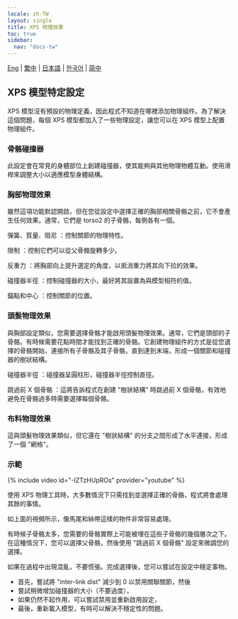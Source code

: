 ```yaml
---
locale: zh-TW
layout: single
title: XPS 物理效果
toc: true
sidebar:
  nav: "docs-tw"
---
```

[Eng](/dancexr/features/xps_physics) | [繁中](/tw/dancexr/features/xps_physics) | [日本語](/jp/dancexr/features/xps_physics) | [한국어](/kr/dancexr/features/xps_physics) | [简中](/zh/dancexr/features/xps_physics)


## XPS 模型特定設定
XPS 模型沒有預設的物理定義，因此程式不知道在哪裡添加物理組件。為了解決這個問題，每個 XPS 模型都加入了一些物理設定，讓您可以在 XPS 模型上配置物理組件。

### 骨骼碰撞器
此設定會在常見的身體部位上創建碰撞器，使其能夠與其他物理物體互動。使用滑桿來調整大小以適應模型身體結構。

### 胸部物理效果
雖然這項功能默認開啟，但在您從設定中選擇正確的胸部相關骨骼之前，它不會產生任何效果。通常，它們是 torso2 的子骨骼，每側各有一個。

彈簧、質量、阻尼
：控制關節的物理特性。

限制
：控制它們可以從父骨骼旋轉多少。

反重力
：將胸部向上提升選定的角度，以抵消重力將其向下拉的效果。

碰撞器半徑
：控制碰撞器的大小，最好將其設置為與模型相符的值。

錨點和中心
：控制關節的位置。

### 頭髮物理效果
與胸部設定類似，您需要選擇骨骼才能啟用頭髮物理效果。通常，它們是頭部的子骨骼。有時候需要花點時間才能找到正確的骨骼。它創建物理組件的方式是從您選擇的骨骼開始，連接所有子骨骼及其子骨骼，直到達到末端，形成一個關節和碰撞器的樹狀結構。

碰撞器半徑
：碰撞器呈圓柱形，碰撞器半徑控制直徑。

跳過前 X 個骨骼
：這將告訴程式在創建 "樹狀結構" 時跳過前 X 個骨骼，有效地避免在骨骼過多時需要選擇每個骨骼。

### 布料物理效果
這與頭髮物理效果類似，但它還在 "樹狀結構" 的分支之間形成了水平連接，形成了一個 "網格"。

### 示範
{% include video id="-IZTzHUpROs" provider="youtube" %}

使用 XPS 物理工具時，大多數情況下只需找到並選擇正確的骨骼，程式將會處理其餘的事情。

如上面的視頻所示，像馬尾和絲帶這樣的物件非常容易處理。

有時候子骨骼太多，您需要的骨骼實際上可能被埋在這些子骨骼的幾個層次之下。在這種情況下，您可以選擇父骨骼，然後使用 "跳過前 X 個骨骼" 設定來微調您的選擇。

如果在過程中出現混亂，不要慌張。完成選擇後，您可以嘗試在設定中穩定事物。
* 首先，嘗試將 "inter-link dist" 減少到 0 以禁用關聯關節，然後
* 嘗試稍微增加碰撞器的大小（不要過度）， 
* 如果仍然不起作用，可以嘗試禁用並重新啟用設定， 
* 最後，重新載入模型，有時可以解決不穩定性的問題。